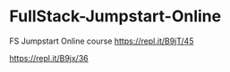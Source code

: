 # FullStack-Jumpstart-Online
FS Jumpstart Online course
https://repl.it/B9jT/45

https://repl.it/B9jx/36
